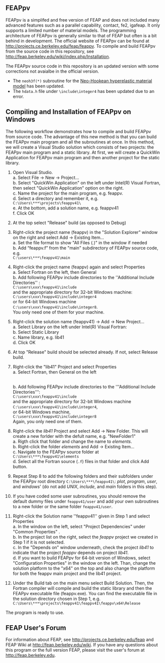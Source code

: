 ## FEAPpv ##

FEAPpv is a simplifed and free version of FEAP and does not included many advanced features such as a parallel capability, contact, fe2, igafeap. It only supports a limited number of material models. The programming architecture of FEAPpv is generally similar to that of FEAP but often is a bit behind in development. The official website of FEAPpv can be found at http://projects.ce.berkeley.edu/feap/feappv. To compile and build FEAPpv from the source code in this repository, see http://feap.berkeley.edu/wiki/index.php/Installation. 

The FEAPpv source code in this repository is an updated version with some corrections not avaialbe in the official version.  
* The `neoh3f(*)` subroutine for the [Neo-Hookean hyperelastic material model][Neohookean] has been updated.  
* The `hdata.h` file under `\include\integer4` has been updated due to an error. 


## Compiling and Installation of FEAPpv on Windows ##

The following workflow demonstrates how to compile and build FEAPpv from source code. The advantage of this new method is that you can build the FEAPpv main program and all the subroutines at once. In this method, we will create a Visual Studio solution which consists of two projects: the FEAPpv main program and a static library. At first, we will create a QuickWin Application for FEAPpv main program and then another project for the static library.   

1. Open Visual Studio.  
    a. Select File &rarr; New &rarr; Project...  
    b. Select "QuickWin Application" on the left under Intel(R) Visual Fortran, then select "QuickWin Application" option on the right.   
    c. Name the project for the main program, e.g. feappv.  
    d. Select a directory and remember it, e.g. `C:\Users\***\projects\feappv41\`   
    e. At the bottom, add a solution name, e.g. feappv41   
    f. Click OK 

2. At the top select "Release" build (as opposed to Debug)  

3. Right-click the project name (feappv) in the "Solution Explorer" window on the right and select Add ->  Existing Item...    
    a. Set the file format to show "All Files (*.*)" in the window if needed    
    b. Add “feappv.f” from the "main" subdirectory of FEAPpv source code, e.g. <br /> `C:\users\***\feappv41\main`   
 

4.  Right-click the project name (feappv) again and select Properties     
    a. Select Fortran on the left, then General     
    b. Add following FEAPpv include directories to the ''Additional Include Directories'' : <br />`C:\users\xxx\feappv41\include` <br /> and the appropriate directory for 32-bit Windows machine: <br /> `C:\users\xxx\feappv41\include\integer4` <br /> or for 64-bit Windows machine <br /> `C:\users\xxx\feappv41\include\integer8`. <br /> You only need one of them for your machine.  
 

5. Right-click the solution name (feappv41) -> Add -> New Project...   
    a. Select Library on the left under Intel(R) Visual Fortran:   
    b. Select Static Library   
    c. Name library, e.g. lib41   
    d. Click OK    

6. At top "Release" build should be selected already. If not, select Release build.

7. Right-click the "lib41" Project and select Properties  
    a. Select Fortran, then General on the left</li>  
    b. Add following FEAPpv include directories to the '''Additional Include Directories''': <br /> `C:\users\xxx\feappv41\include` <br /> and the appropriate directory for 32-bit Windows machine <br /> `C:\users\xxx\feappv41\include\integer4`, <br /> or 64-bit Windows machine,  <br />  `C:\users\xxx\feappv41\include\integer8`  <br /> Again, you only need one of them.
 

8.  Right-click the *lib41* Project and select Add -> New Folder. This will create a new forlder with the defult name, e.g. "NewFolder1"      
    a. Rigth click that folder and change the name to *elements*.  
    b. Right-click the folder *elements* and Add -> Existing Item...   
    c. Navigate to the FEAPpv source folder at <br /> `C:\Users\***\feappv41\elements`   
    d. Select all the Fortran source (`.f`) files in that folder and click Add button.    

9.  Repeat Step 8 to add the following folders and their subfolders under the FEAPpv root directory `C:\Users\***\feappv41\`: *plot*, *program*, *user*, and *windows*' (do not add *UNIX*, *include*, and *main* folders in this step).   
 
10. If you have coded some user subroutines, you should remove the default dummy files under `feappv41/user` and add your own subroutines to a new folder or the same folder `feappv41/user`.   

11. Right-click the Solution name ''feappv41'' given in Step 1 and select Properties    
    a. In the window on the left, select "Project Dependencies" under "Common Properties" .   
    b. In the project list on the right, select the *feappv* project we created in Step 1 if it is not selected.    
    c. In the "Depends on" window underneath, check the project *lib41* to indicate that the project *feappv* depends on project *lib41*.    
    d. If you want to build FEAPpv for 64-bit version of Windows, select  "Configuration Properties"  in the window on the left. Than, change the solution platform to the "x64" on the top and also change the platform for both the feappv main project and the lib41 project. 
 
12. Under the Build tab on the main menu select Build Solution. Then, the Fortran compiler will compile and build the static library and then the FEAPpv executable file (feappv.exe).  You can find the executable file in the solution directory chosen in Step 1, e.g. <br /> `C:\Users\***\projects\feappv41\feappv41\feappv\x64\Release` 

The program is ready to use.  


## FEAP User's Forum ##
For information about FEAP, see http://projects.ce.berkeley.edu/feap and FEAP Wiki at http://feap.berkeley.edu/wiki. If you have any questions about this program or the full version FEAP, please visit the user's forum at http://feap.berkeley.edu.

[Neohookean]:https://en.wikipedia.org/wiki/Neo-Hookean_solid

